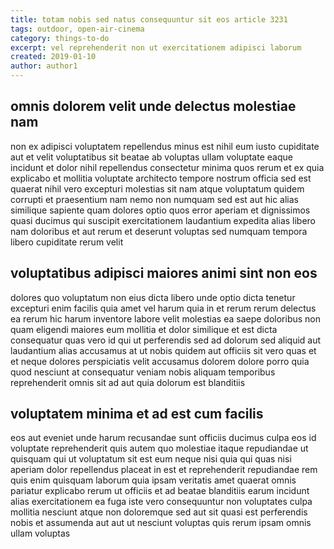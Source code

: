 ```yaml
---
title: totam nobis sed natus consequuntur sit eos article 3231
tags: outdoor, open-air-cinema
category: things-to-do
excerpt: vel reprehenderit non ut exercitationem adipisci laborum
created: 2019-01-10
author: author1
---
```


## omnis dolorem velit unde delectus molestiae nam

non ex adipisci voluptatem repellendus minus est nihil eum iusto cupiditate aut et velit voluptatibus sit beatae ab voluptas ullam voluptate eaque incidunt et dolor nihil repellendus consectetur minima quos rerum et ex quia explicabo et mollitia voluptate architecto tempore nostrum officia sed est quaerat nihil vero excepturi molestias sit nam atque voluptatum quidem corrupti et praesentium nam nemo non numquam sed est aut hic alias similique sapiente quam dolores optio quos error aperiam et dignissimos quasi ducimus qui suscipit exercitationem laudantium expedita alias libero nam doloribus et aut rerum et deserunt voluptas sed numquam tempora libero cupiditate rerum velit

## voluptatibus adipisci maiores animi sint non eos

dolores quo voluptatum non eius dicta libero unde optio dicta tenetur excepturi enim facilis quia amet vel harum quia in et rerum rerum delectus ea rerum hic harum inventore labore velit molestias ea saepe doloribus non quam eligendi maiores eum mollitia et dolor similique et est dicta consequatur quas vero id qui ut perferendis sed ad dolorum sed aliquid aut laudantium alias accusamus at ut nobis quidem aut officiis sit vero quas et et neque dolores perspiciatis velit accusamus dolorem dolore porro quia quod nesciunt at consequatur veniam nobis aliquam temporibus reprehenderit omnis sit ad aut quia dolorum est blanditiis

## voluptatem minima et ad est cum facilis

eos aut eveniet unde harum recusandae sunt officiis ducimus culpa eos id voluptate reprehenderit quis autem quo molestiae itaque repudiandae ut quisquam qui ut voluptatum sit est eum neque nisi quia qui quas nisi aperiam dolor repellendus placeat in est et reprehenderit repudiandae rem quis enim quisquam laborum quia ipsam veritatis amet quaerat omnis pariatur explicabo rerum ut officiis et ad beatae blanditiis earum incidunt alias exercitationem ea fuga iste vero consequuntur non voluptates culpa mollitia nesciunt atque non doloremque sed aut sit quasi est perferendis nobis et assumenda aut aut ut nesciunt voluptas quis rerum ipsam omnis ullam voluptas

